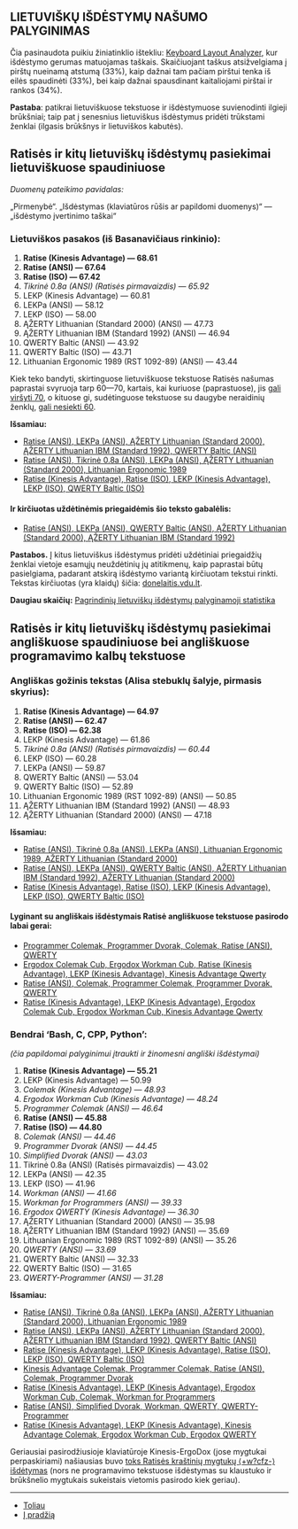 
LIETUVIŠKŲ IŠDĖSTYMŲ NAŠUMO PALYGINIMAS
---------------------------------------

Čia pasinaudota puikiu žiniatinklio ištekliu: [Keyboard Layout Analyzer](http://patorjk.com/keyboard-layout-analyzer/#/main), kur išdėstymo gerumas matuojamas taškais. Skaičiuojant taškus atsižvelgiama į pirštų nueinamą atstumą (33%), kaip dažnai tam pačiam pirštui tenka iš eilės spaudinėti (33%), bei kaip dažnai spausdinant kaitaliojami pirštai ir rankos (34%).

__Pastaba__: patikrai lietuviškuose tekstuose ir išdėstymuose suvienodinti ilgieji brūkšniai; taip pat į senesnius lietuviškus išdėstymus pridėti trūkstami ženklai (ilgasis brūkšnys ir lietuviškos kabutės).


## Ratisės ir kitų lietuviškų išdėstymų pasiekimai lietuviškuose spaudiniuose

 _Duomenų pateikimo pavidalas:_

„Pirmenybė“. „Išdėstymas (klaviatūros rūšis ar papildomi duomenys)“ — „išdėstymo įvertinimo taškai“

### Lietuviškos pasakos (iš Basanavičiaus rinkinio):

1. __Ratise (Kinesis Advantage) — 68.61__
2. __Ratise (ANSI) — 67.64__
3. __Ratise (ISO) — 67.42__
4. _Tikrinė 0.8a (ANSI) (Ratisės pirmavaizdis) — 65.92_
5. LEKP (Kinesis Advantage) — 60.81
6. LEKPa (ANSI) — 58.12
7. LEKP (ISO) — 58.00
8. ĄŽERTY Lithuanian (Standard 2000) (ANSI) — 47.73
9. ĄŽERTY Lithuanian IBM (Standard 1992) (ANSI) — 46.94
10. QWERTY Baltic (ANSI) — 43.92
11. QWERTY Baltic (ISO) — 43.71
12. Lithuanian Ergonomic 1989 (RST 1092-89) (ANSI) — 43.44

Kiek teko bandyti, skirtinguose lietuviškuose tekstuose Ratisės našumas paprastai svyruoja tarp 60—70, kartais, kai kuriuose (paprastuose), jis [gali viršyti 70](http://patorjk.com/keyboard-layout-analyzer/#/load/w9pgm91w), o kituose gi, sudėtinguose tekstuose su daugybe neraidinių ženklų, [gali nesiekti 60](http://patorjk.com/keyboard-layout-analyzer/#/load/dBzkM6j6).

__Išsamiau:__

 - [Ratise (ANSI), LEKPa (ANSI), ĄŽERTY Lithuanian (Standard 2000), ĄŽERTY Lithuanian IBM (Standard 1992), QWERTY Baltic (ANSI)](http://patorjk.com/keyboard-layout-analyzer/#/load/GLxVhlkB)
 - [Ratise (ANSI), Tikrinė 0.8a (ANSI), LEKPa (ANSI), ĄŽERTY Lithuanian (Standard 2000), Lithuanian Ergonomic 1989](http://patorjk.com/keyboard-layout-analyzer/#/load/vPT1d406)
 - [Ratise (Kinesis Advantage), Ratise (ISO), LEKP (Kinesis Advantage), LEKP (ISO), QWERTY Baltic (ISO)](http://patorjk.com/keyboard-layout-analyzer/#/load/52k2kqJN)


#### Ir kirčiuotas uždėtinėmis priegaidėmis šio teksto gabalėlis:

 - [Ratise (ANSI), LEKPa (ANSI), QWERTY Baltic (ANSI), ĄŽERTY Lithuanian (Standard 2000), ĄŽERTY Lithuanian IBM (Standard 1992)](http://patorjk.com/keyboard-layout-analyzer/#/load/gfLWhRZ1)

__Pastabos.__ Į kitus lietuviškus išdėstymus pridėti uždėtiniai priegaidžių ženklai vietoje esamųjų neuždėtinių jų atitikmenų, kaip paprastai būtų pasielgiama, padarant atskirą išdėstymo variantą kirčiuotam tekstui rinkti. Tekstas kirčiuotas (yra klaidų) šičia: [donelaitis.vdu.lt](http://donelaitis.vdu.lt/main.php?id=4&nr=9_1).

__Daugiau skaičių:__ [Pagrindinių lietuviškų išdėstymų palyginamoji statistika](statistika.md)



## Ratisės ir kitų lietuviškų išdėstymų pasiekimai angliškuose spaudiniuose bei angliškuose programavimo kalbų tekstuose

### Angliškas gožinis tekstas (Alisa stebuklų šalyje, pirmasis skyrius):

1. __Ratise (Kinesis Advantage) — 64.97__
2. __Ratise (ANSI) — 62.47__
3. __Ratise (ISO) — 62.38__
4. LEKP (Kinesis Advantage) — 61.86
5. _Tikrinė 0.8a (ANSI) (Ratisės pirmavaizdis) — 60.44_
6. LEKP (ISO) — 60.28
7. LEKPa (ANSI) — 59.87
8. QWERTY Baltic (ANSI) — 53.04
9. QWERTY Baltic (ISO) — 52.89
10. Lithuanian Ergonomic 1989 (RST 1092-89) (ANSI) — 50.85
11. ĄŽERTY Lithuanian IBM (Standard 1992) (ANSI) — 48.93
12. ĄŽERTY Lithuanian (Standard 2000) (ANSI) — 47.18


__Išsamiau:__

 - [Ratise (ANSI), Tikrinė 0.8a (ANSI), LEKPa (ANSI), Lithuanian Ergonomic 1989, AŽERTY Lithuanian (Standard 2000)](http://patorjk.com/keyboard-layout-analyzer/#/load/85853MlC)
 - [Ratise (ANSI), LEKPa (ANSI), QWERTY Baltic (ANSI), ĄŽERTY Lithuanian IBM (Standard 1992), AŽERTY Lithuanian (Standard 2000)](http://patorjk.com/keyboard-layout-analyzer/#/load/M7xrZTnJ)
 - [Ratise (Kinesis Advantage), Ratise (ISO), LEKP (Kinesis Advantage), LEKP (ISO), QWERTY Baltic (ISO)](http://patorjk.com/keyboard-layout-analyzer/#/load/KpGrtzVJ)


#### Lyginant su angliškais išdėstymais Ratisė angliškuose tekstuose pasirodo labai gerai:

 - [Programmer Colemak, Programmer Dvorak, Colemak, Ratise (ANSI), QWERTY](http://patorjk.com/keyboard-layout-analyzer/#/load/zqjz3Hv6)
 - [Ergodox Colemak Cub, Ergodox Workman Cub, Ratise (Kinesis Advantage), LEKP (Kinesis Advantage), Kinesis Advantage Qwerty](http://patorjk.com/keyboard-layout-analyzer/#/load/7NPPckpp)
 - [Ratise (ANSI), Colemak, Programmer Colemak, Programmer Dvorak, QWERTY](http://patorjk.com/keyboard-layout-analyzer/#/load/VVql7vx1)
 - [Ratise (Kinesis Advantage), LEKP (Kinesis Advantage), Ergodox Colemak Cub, Ergodox Workman Cub, Kinesis Advantage Qwerty](http://patorjk.com/keyboard-layout-analyzer/#/load/BNbFQxTK)


### Bendrai ‘Bash, C, CPP, Python’:

_(čia papildomai palyginimui įtraukti ir žinomesni angliški išdėstymai)_

1. __Ratise (Kinesis Advantage) — 55.21__
2. LEKP (Kinesis Advantage) — 50.99
3. _Colemak (Kinesis Advantage) — 48.93_
4. _Ergodox Workman Cub  (Kinesis Advantage) — 48.24_
5. _Programmer Colemak (ANSI) — 46.64_
6. __Ratise (ANSI) — 45.88__
7. __Ratise (ISO) — 44.80__
8. _Colemak (ANSI) — 44.46_
9. _Programmer Dvorak (ANSI) — 44.45_
10. _Simplified Dvorak (ANSI) — 43.03_
11. Tikrinė 0.8a (ANSI) (Ratisės pirmavaizdis) — 43.02
12. LEKPa (ANSI) — 42.35
13. LEKP (ISO) — 41.96
14. _Workman (ANSI) — 41.66_
15. _Workman for Programmers (ANSI) — 39.33_
16. _Ergodox QWERTY (Kinesis Advantage) — 36.30_
17. ĄŽERTY Lithuanian (Standard 2000) (ANSI) — 35.98
18. ĄŽERTY Lithuanian IBM (Standard 1992) (ANSI) — 35.69
19. Lithuanian Ergonomic 1989 (RST 1092-89) (ANSI) — 35.26
20. _QWERTY (ANSI) — 33.69_
21. QWERTY Baltic (ANSI) — 32.33
22. QWERTY Baltic (ISO) — 31.65
23. _QWERTY-Programmer (ANSI) — 31.28_


__Išsamiau:__

 - [Ratise (ANSI), Tikrinė 0.8a (ANSI), LEKPa (ANSI), AŽERTY Lithuanian (Standard 2000), Lithuanian Ergonomic 1989](http://patorjk.com/keyboard-layout-analyzer/#/load/r6cGlQjc)
 - [Ratise (ANSI), LEKPa (ANSI), AŽERTY Lithuanian (Standard 2000), ĄŽERTY Lithuanian IBM (Standard 1992), QWERTY Baltic (ANSI)](http://patorjk.com/keyboard-layout-analyzer/#/load/kPr1fXcc)
 - [Ratise (Kinesis Advantage), LEKP (Kinesis Advantage), Ratise (ISO), LEKP (ISO), QWERTY Baltic (ISO)](http://patorjk.com/keyboard-layout-analyzer/#/load/2FLJkS07)
 - [Kinesis Advantage Colemak, Programmer Colemak, Ratise (ANSI), Colemak, Programmer Dvorak](http://patorjk.com/keyboard-layout-analyzer/#/load/d9spH0T0)
 - [Ratise (Kinesis Advantage), LEKP (Kinesis Advantage), Ergodox Workman Cub, Colemak, Workman for Programmers](http://patorjk.com/keyboard-layout-analyzer/#/load/NjmDRR1H)
 - [Ratise (ANSI), Simplified Dvorak, Workman, QWERTY, QWERTY-Programmer](http://patorjk.com/keyboard-layout-analyzer/#/load/Jg4rS5Gs)
 - [Ratise (Kinesis Advantage), LEKP (Kinesis Advantage), Kinesis Advantage Colemak, Ergodox Workman Cub, Ergodox QWERTY](http://patorjk.com/keyboard-layout-analyzer/#/load/6sNvsbXT)


Geriausiai pasirodžiusioje klaviatūroje Kinesis-ErgoDox (jose mygtukai perpaskiriami) našiausias buvo [toks Ratisės kraštinių mygtukų ⟨+w?cfz-⟩ išdėtymas](images/ratise_kinesis-ergodox.png) (nors ne programavimo tekstuose išdėstymas su klaustuko ir brūkšnelio mygtukais sukeistais vietomis pasirodo kiek geriau).

-------------------------
+ [Toliau](spaud_patoga.md)
+ [Į pradžią](../README.md)
